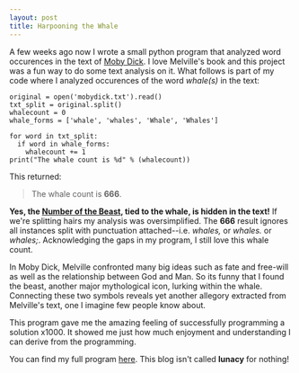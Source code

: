 ```yaml
---
layout: post
title: Harpooning the Whale
---
```


A few weeks ago now I wrote a small python program that analyzed word occurences in the text of [Moby Dick](https://www.gutenberg.org/files/2701/2701-h/2701-h.htm). I love Melville's book and this project was a fun way to do some text analysis on it. What follows is part of my code where I analyzed occurences of the word *whale(s)* in the text:

    original = open('mobydick.txt').read()
    txt_split = original.split()
    whalecount = 0
    whale_forms = ['whale', 'whales', 'Whale', 'Whales']

    for word in txt_split:
      if word in whale_forms:
        whalecount += 1
    print("The whale count is %d" % (whalecount))

This returned:

>The whale count is **666**.

**Yes, the [Number of the Beast](https://en.wikipedia.org/wiki/Number_of_the_Beast), tied to the whale, is hidden in the text!** If we're splitting hairs my analysis was oversimplified. The **666** result ignores all instances split with punctuation attached--i.e. *whales,* or *whales.* or *whales;*. Acknowledging the gaps in my program, I still love this whale count. 

In Moby Dick, Melville confronted many big ideas such as fate and free-will as well as the relationship between God and Man. So its funny that I found the beast, another major mythological icon, lurking within the whale. Connecting these two symbols reveals yet another allegory extracted from Melville's text, one I imagine few people know about.

This program gave me the amazing feeling of successfully programming a solution x1000. It showed me just how much enjoyment and understanding I can derive from the programming. 

You can find my full program [here](https://github.com/luna-c/moby-dick-word-analysis). This blog isn't called **lunacy** for nothing!

